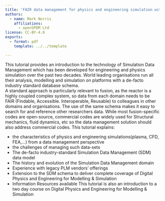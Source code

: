 ```yaml
---
title: 'FAIR data management for physics and engineering simulation with open-source and commercial codes relevant to Fusion'
authors:
  - name: Mark Norris
    affiliations:
      - openSPDM Ltd
license: CC-BY-4.0
exports:
  - format: pdf
    template: ../../template

---
```


This tutorial provides an introduction to the technology of Simulation Data Management which has been developed for engineering and physics simulation over the past two decades. World leading organisations  run all their analysis, modelling and simulation on platforms with a de-facto industry standard database schema.  
A standard approach is particularly relevant to fusion, as the reactor is a highly coupled complex system, so data from each domain needs to be FAIR (Findable, Accessible. Interoperable, Reusable)  to colleagues in other domains and organisations. The use of the same schema makes it easy to search for and reference other researchers data. While most fusion-specific codes are open-source, commercial codes are widely used for Structural mechanics, fluid dynamics, etc so the data management solution should also address commercial codes. 
This tutorial explains:
- the characteristics of physics and engineering simulations(plasma, CFD, FEA,…) from a data management perspective
- the challenges of managing such data-sets
- The de-facto industry-standard Simulation Data Management (SDM) data model
- The history and evolution of the Simulation Data Management domain
- Experience with legacy PLM vendors’ offerings
- Extension to the SDM schema to deliver complete coverage of Digital Physics and Engineering for Modelling & Simulation
- Information Resources available
This tutorial is also an introduction to a two day course on Digital Physics and Engineering for Modelling & Simulation

